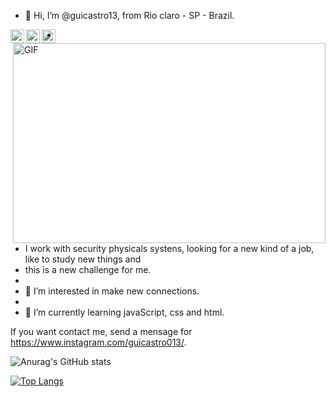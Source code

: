 - 👋 Hi, I’m @guicastro13, from Rio claro - SP - Brazil.

<a href="https://www.instagram.com/guicastro013/">
  <img align="left" alt="Abhishek's Instagram" width="22px" src="https://raw.githubusercontent.com/hussainweb/hussainweb/main/icons/instagram.png" />
</a>
<a href="https://discord.gg/castro#5362">
  <img align="left" alt="Abhishek's Discord" width="22px" src="https://raw.githubusercontent.com/peterthehan/peterthehan/master/assets/discord.svg" />
</a>
<a href="https://www.linkedin.com/in/guicastro13/">
  <img align="left" alt="Abhishek's LinkedIN" width="22px" src="https://raw.githubusercontent.com/peterthehan/peterthehan/master/assets/linkedin.svg" />
</a>


 <img align="right" alt="GIF" src="https://github.com/abhisheknaiidu/abhisheknaiidu/blob/master/code.gif?raw=true" width="500" height="320" />
  
- 
- I work with security physicals systens, looking for a new kind of a job, like to study new things and 
- this is a new challenge for me. 
- 
- 👀 I’m interested in make new connections.
- 
- 🌱 I’m currently learning javaScript, css and html.

If you want contact me, send a mensage for https://www.instagram.com/guicastro013/.


![Anurag's GitHub stats](https://github-readme-stats.vercel.app/api?username=guicastro13&show_icons=true&theme=radical)

[![Top Langs](https://github-readme-stats.vercel.app/api/top-langs/?username=guicastro13)](https://github.com/anuraghazra/github-readme-stats)


<!---
guicastro13/guicastro13 is a ✨ special ✨ repository because its `README.md` (this file) appears on your GitHub profile.
You can click the Preview link to take a look at your changes.
--->
